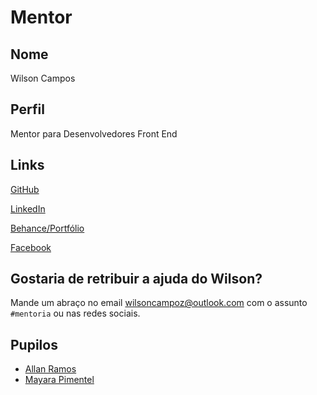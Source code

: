 # Mentor

## Nome

Wilson Campos

## Perfil

Mentor para Desenvolvedores Front End

## Links

[GitHub](https://github.com/wilsoncampoz)

[LinkedIn](https://www.linkedin.com/in/wilsoncamposgomes)

[Behance/Portfólio](https://www.behance.net/wilsoncampos)

[Facebook](https://www.facebook.com/Wilsoncamposgomess)

## Gostaria de retribuir a ajuda do Wilson?

Mande um abraço no email wilsoncampoz@outlook.com com o assunto `#mentoria` ou nas redes sociais.

## Pupilos

- [Allan Ramos](/pupilos/perfis/AllanRamos.md)
- [Mayara Pimentel](/pupilos/perfis/mayarapimentel.md)


